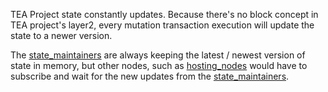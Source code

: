 TEA Project state constantly updates. Because there's no block concept in TEA project's layer2, every mutation transaction execution will update the state to a newer version.

The [state_maintainers](state_maintainers.md) are always keeping the latest / newest version of state in memory, but other nodes, such as [hosting_nodes](hosting_nodes.md) would have to subscribe and wait for the new updates from the [state_maintainers](state_maintainers.md). 

